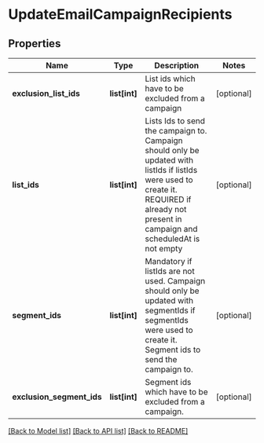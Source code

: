 # UpdateEmailCampaignRecipients

## Properties
Name | Type | Description | Notes
------------ | ------------- | ------------- | -------------
**exclusion_list_ids** | **list[int]** | List ids which have to be excluded from a campaign | [optional] 
**list_ids** | **list[int]** | Lists Ids to send the campaign to. Campaign should only be updated with listIds if listIds were used to create it. REQUIRED if already not present in campaign and scheduledAt is not empty | [optional] 
**segment_ids** | **list[int]** | Mandatory if listIds are not used. Campaign should only be updated with segmentIds if segmentIds were used to create it. Segment ids to send the campaign to. | [optional] 
**exclusion_segment_ids** | **list[int]** | Segment ids which have to be excluded from a campaign.  | [optional] 

[[Back to Model list]](../README.md#documentation-for-models) [[Back to API list]](../README.md#documentation-for-api-endpoints) [[Back to README]](../README.md)


